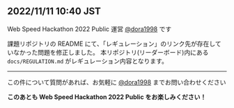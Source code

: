 ## 2022/11/11 10:40 JST

Web Speed Hackathon 2022 Public 運営 [@dora1998](https://github.com/dora1998) です

課題リポジトリの README にて、「レギュレーション」のリンク先が存在していなかった問題を修正しました。
本リポジトリ(リーダーボード)内にある `docs/REGULATION.md` がレギュレーション内容となります。

---

この件について質問があれば、お気軽に [@dora1998](https://github.com/dora1998) までお問い合わせください

**このあとも Web Speed Hackathon 2022 Public をお楽しみください！**
